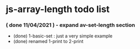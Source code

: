 # js-array-length todo list

### ( done 11/04/2021 ) - expand av-set-length section
* (done) 1-basic-set : just a very simple example
* (done) renamed 1-print to 2-print
